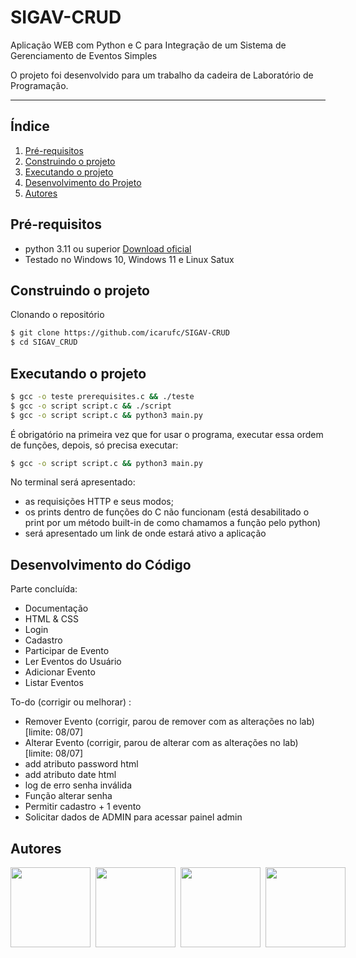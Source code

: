 # SIGAV-CRUD
Aplicação WEB com Python e C para Integração de um Sistema de Gerenciamento de Eventos Simples

O projeto foi desenvolvido para um trabalho da cadeira de Laboratório de Programação.

---

## Índice
1. [Pré-requisitos](#prerequisites)
2. [Construindo o projeto](#building)
3. [Executando o projeto](#running)
4. [Desenvolvimento do Projeto](#functions)
5. [Autores](#authors)

## Pré-requisitos <a name="prerequisites"></a>
- python 3.11 ou superior [Download oficial](https://www.python.org)
- Testado no Windows 10, Windows 11 e Linux Satux

## Construindo o projeto <a name="building"></a>
Clonando o repositório
```bash
$ git clone https://github.com/icarufc/SIGAV-CRUD
$ cd SIGAV_CRUD
```

## Executando o projeto <a name="running"></a>
```bash
$ gcc -o teste prerequisites.c && ./teste
$ gcc -o script script.c && ./script
$ gcc -o script script.c && python3 main.py
```
É obrigatório na primeira vez que for usar o programa, executar essa ordem de funções, depois, só precisa executar:

```bash
$ gcc -o script script.c && python3 main.py
```

No terminal será apresentado: 
- as requisições HTTP e seus modos;
- os prints dentro de funções do C não funcionam (está desabilitado o print por um método built-in de como chamamos a função pelo python)
- será apresentado um link de onde estará ativo a aplicação

## Desenvolvimento do Código <a name="functions"></a>
Parte concluída:
- Documentação
- HTML &  CSS
- Login
- Cadastro
- Participar de Evento
- Ler Eventos do Usuário
- Adicionar Evento
- Listar Eventos

To-do (corrigir ou melhorar) :

- Remover Evento (corrigir, parou de remover com as alterações no lab) [limite: 08/07]
- Alterar Evento (corrigir, parou de alterar com as alterações no lab) [limite: 08/07]
- add atributo password html
- add atributo date html
- log de erro senha inválida
- Função alterar senha
- Permitir cadastro + 1 evento
- Solicitar dados de ADMIN para acessar painel admin

## Autores <a name="authors"></a>
<div style="display: flex; gap: 8px">

  <img src="./collaborators/icaro.png" width="128" height="128"/>
  <img src="./collaborators/ylana.jpeg" width="128" height="128"/>
  <img src="./collaborators/maju.png" width="128" height="128"/>
  <img src="./collaborators/zaca.png" width="128" height="128"/>

</div>

